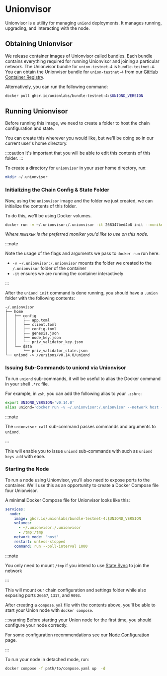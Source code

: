 # Unionvisor

Unionvisor is a utility for managing `uniond` deployments. It manages running, upgrading, and interacting with the node.

## Obtaining Unionvisor

We release container images of Unionvisor called bundles. Each bundle contains everything required for running Unionvisor and joining a particular network. The Unionvisor bundle for `union-testnet-4` is `bundle-testnet-4`. You can obtain the Unionvisor bundle for `union-testnet-4` from our [GitHub Container Registry](https://github.com/orgs/unionlabs/packages/container/package/bundle-testnet-4).

Alternatively, you can run the following command:

```sh
docker pull ghcr.io/unionlabs/bundle-testnet-4:$UNIOND_VERSION
```

## Running Unionvisor

Before running this image, we need to create a folder to host the chain configuration and state.

You can create this wherever you would like, but we'll be doing so in our current user's home directory.

:::caution
It's important that you will be able to edit this contents of this folder.
:::

To create a directory for `unionvisor` in your user home directory, run:

```sh
mkdir ~/.unionvisor
```

### Initializing the Chain Config & State Folder

Now, using the `unionvisor` image and the folder we just created, we can initialize the contents of this folder.

To do this, we'll be using Docker volumes.

```sh
docker run -v ~/.unionvisor:/.unionvisor -it 268347bed4b8 init --moniker $MONIKER --network union-testnet-4 --seeds "a069a341154484298156a56ace42b6e6a71e7b9d@blazingbit.io:27656,8a07752a234bb16471dbb577180de7805ba6b5d9@union.testnet.4.seed.poisonphang.com:26656"
```

_Where `MONIKER` is the preferred moniker you'd like to use on this node._

:::note

Note the usage of the flags and arguments we pass to `docker run` run here:

- `-v ~/.unionvisor:/.unionvisor` mounts the folder we created to the `/.unionvisor` folder of the container
- `-it` ensures we are running the container interactively

:::

After the `uniond init` command is done running, you should have a `.union` folder with the following contents:

```
~/.unionvisor
├── home
│   ├── config
│   │   ├── app.toml
│   │   ├── client.toml
│   │   ├── config.toml
│   │   ├── genesis.json
│   │   ├── node_key.json
│   │   └── priv_validator_key.json
│   └── data
│       └── priv_validator_state.json
└── uniond -> /versions/v0.14.0/uniond
```

### Issuing Sub-Commands to uniond via Unionvisor

To run `uniond` sub-commands, it will be useful to alias the Docker command in your shell `.*rc` file.

For example, in `zsh`, you can add the following alias to your `.zshrc`:

```sh
export UNIOND_VERSION='v0.14.0'
alias uniond='docker run -v ~/.unionvisor:/.unionvisor --network host -it ghcr.io/unionlabs/bundle-testnet-4:$UNIOND_VERSION call'
```

:::note

The `unionvisor call` sub-command passes commands and arguments to `uniond`.

:::

This will enable you to issue `uniond` sub-commands with such as `uniond keys add` with ease.

### Starting the Node

To run a node using Unionvisor, you'll also need to expose ports to the container. We'll use this as an opportunity to create a Docker Compose file four Unionvisor.

A minimal Docker Compose file for Unionvisor looks like this:

```yaml
services:
  node:
    image: ghcr.io/unionlabs/bundle-testnet-4:$UNIOND_VERSION
    volumes:
      - ~/.unionvisor:/.unionvisor
      - /tmp:/tmp
    network_mode: "host"
    restart: unless-stopped
    command: run --poll-interval 1000
```

:::note

You only need to mount `/tmp` if you intend to use [State Sync](./state_sync) to join the network

:::

This will mount our chain configuration and settings folder while also exposing ports `26657`, `1317`, and `9093`.

After creating a `compose.yml` file with the contents above, you'll be able to start your Union node with `docker compose`.

:::warning
Before starting your Union node for the first time, you should configure your node correctly.

For some configuration recommendations see our [Node Configuration](../04_infrastructure/01_node_operators/node_configuration.md) page.

:::

To run your node in detached mode, run:

```sh
docker compose -f path/to/compose.yaml up  -d
```
